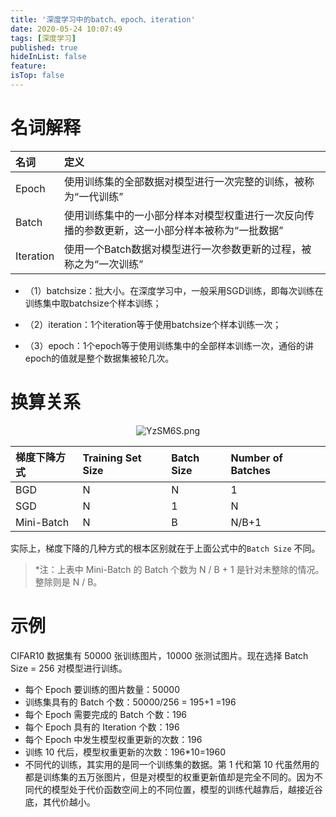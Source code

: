```yaml
---
title: '深度学习中的batch、epoch、iteration'
date: 2020-05-24 10:07:49
tags: [深度学习]
published: true
hideInList: false
feature: 
isTop: false
---
```


<!-- more -->
# 名词解释

|名词|定义|
|:-|:-|
|Epoch|使用训练集的全部数据对模型进行一次完整的训练，被称为“一代训练”|
|Batch|使用训练集中的一小部分样本对模型权重进行一次反向传播的参数更新，这一小部分样本被称为“一批数据”|
|Iteration|使用一个Batch数据对模型进行一次参数更新的过程，被称之为“一次训练”|

- （1）batchsize：批大小。在深度学习中，一般采用SGD训练，即每次训练在训练集中取batchsize个样本训练；

- （2）iteration：1个iteration等于使用batchsize个样本训练一次；

- （3）epoch：1个epoch等于使用训练集中的全部样本训练一次，通俗的讲epoch的值就是整个数据集被轮几次。

# 换算关系

<center><img src="https://s1.ax1x.com/2020/05/24/YzSM6S.png" alt="YzSM6S.png" border="0" /></center>

|梯度下降方式|Training Set Size|Batch Size|Number of Batches|
|:-|:-|:-|:-|
|BGD|N|N|1|
|SGD|N|1|N|
|Mini-Batch|N|B|N/B+1|

实际上，梯度下降的几种方式的根本区别就在于上面公式中的`Batch Size` 不同。

 > *注：上表中 Mini-Batch 的 Batch 个数为 N / B + 1 是针对未整除的情况。整除则是 N / B。

 # 示例

CIFAR10 数据集有 50000 张训练图片，10000 张测试图片。现在选择 Batch Size = 256 对模型进行训练。  

- 每个 Epoch 要训练的图片数量：50000
- 训练集具有的 Batch 个数：50000/256 = 195+1 =196
- 每个 Epoch 需要完成的 Batch 个数：196
- 每个 Epoch 具有的 Iteration 个数：196
- 每个 Epoch 中发生模型权重更新的次数：196
- 训练 10 代后，模型权重更新的次数：196*10=1960
- 不同代的训练，其实用的是同一个训练集的数据。第 1 代和第 10 代虽然用的都是训练集的五万张图片，但是对模型的权重更新值却是完全不同的。因为不同代的模型处于代价函数空间上的不同位置，模型的训练代越靠后，越接近谷底，其代价越小。
